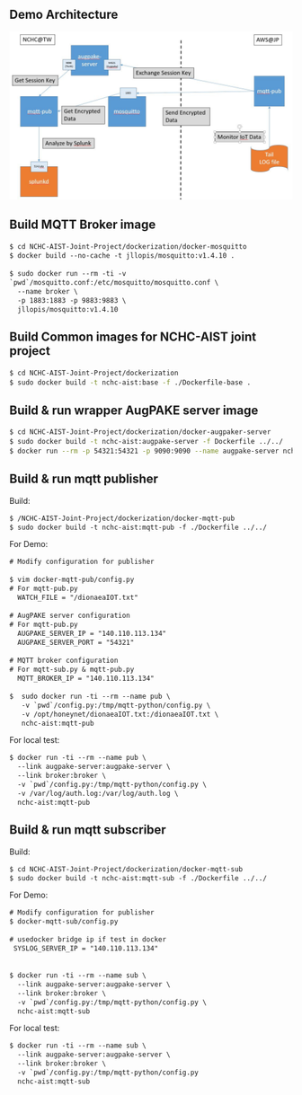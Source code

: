 
## Demo Architecture 
![Demo Architectur](./img/aist_demo.JPG)


## Build MQTT Broker image

```
$ cd NCHC-AIST-Joint-Project/dockerization/docker-mosquitto
$ docker build --no-cache -t jllopis/mosquitto:v1.4.10 .

$ sudo docker run --rm -ti -v `pwd`/mosquitto.conf:/etc/mosquitto/mosquitto.conf \
  --name broker \ 
  -p 1883:1883 -p 9883:9883 \ 
  jllopis/mosquitto:v1.4.10  
```

## Build Common images for NCHC-AIST joint project
```bash
$ cd NCHC-AIST-Joint-Project/dockerization
$ sudo docker build -t nchc-aist:base -f ./Dockerfile-base .
```

## Build & run wrapper AugPAKE server image 
```bash
$ cd NCHC-AIST-Joint-Project/dockerization/docker-augpaker-server
$ sudo docker build -t nchc-aist:augpake-server -f Dockerfile ../../
$ docker run --rm -p 54321:54321 -p 9090:9090 --name augpake-server nchc-aist:augpake-server 54321
```

## Build & run mqtt publisher  
Build: 
```
$ /NCHC-AIST-Joint-Project/dockerization/docker-mqtt-pub
$ sudo docker build -t nchc-aist:mqtt-pub -f ./Dockerfile ../../
```

For Demo:
```
# Modify configuration for publisher

$ vim docker-mqtt-pub/config.py
# For mqtt-pub.py
  WATCH_FILE = "/dionaeaIOT.txt"

# AugPAKE server configuration
# For mqtt-pub.py
  AUGPAKE_SERVER_IP = "140.110.113.134"
  AUGPAKE_SERVER_PORT = "54321"

# MQTT broker configuration
# For mqtt-sub.py & mqtt-pub.py
  MQTT_BROKER_IP = "140.110.113.134"
  
$  sudo docker run -ti --rm --name pub \ 
   -v `pwd`/config.py:/tmp/mqtt-python/config.py \ 
   -v /opt/honeynet/dionaeaIOT.txt:/dionaeaIOT.txt \ 
   nchc-aist:mqtt-pub
```


For local test:
```
$ docker run -ti --rm --name pub \
  --link augpake-server:augpake-server \
  --link broker:broker \ 
  -v `pwd`/config.py:/tmp/mqtt-python/config.py \
  -v /var/log/auth.log:/var/log/auth.log \
  nchc-aist:mqtt-pub
```

## Build & run mqtt subscriber
  Build: 
  ```
  $ cd NCHC-AIST-Joint-Project/dockerization/docker-mqtt-sub
  $ sudo docker build -t nchc-aist:mqtt-sub -f ./Dockerfile ../../
  ```
  For Demo: 
  ```
  # Modify configuration for publisher
  $ docker-mqtt-sub/config.py
  
  # usedocker bridge ip if test in docker
   SYSLOG_SERVER_IP = "140.110.113.134"

  
  $ docker run -ti --rm --name sub \ 
    --link augpake-server:augpake-server \ 
    --link broker:broker \
    -v `pwd`/config.py:/tmp/mqtt-python/config.py \ 
    nchc-aist:mqtt-sub
  ```
  
  For local test:
  ```
  $ docker run -ti --rm --name sub \
    --link augpake-server:augpake-server \
    --link broker:broker \
    -v `pwd`/config.py:/tmp/mqtt-python/config.py 
    nchc-aist:mqtt-sub 
  ```